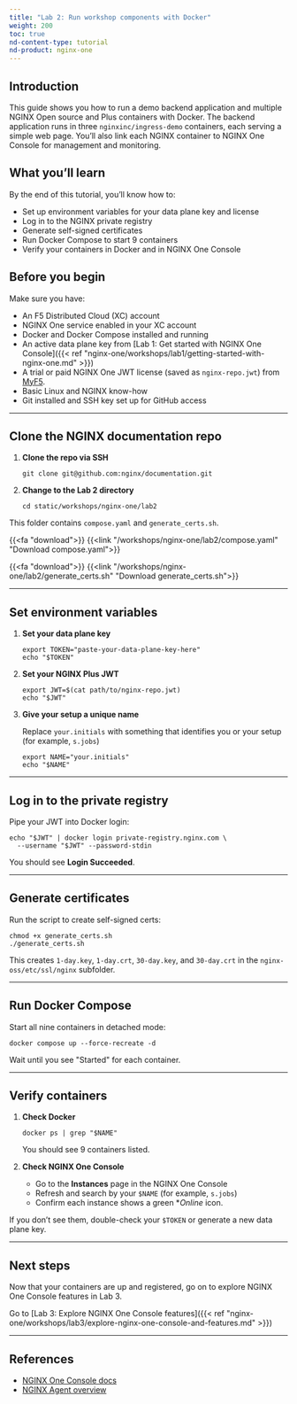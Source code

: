 ```yaml
---
title: "Lab 2: Run workshop components with Docker"
weight: 200
toc: true
nd-content-type: tutorial
nd-product: nginx-one
---
```


## Introduction

This guide shows you how to run a demo backend application and multiple NGINX Open source and Plus containers with Docker. The backend application runs in three `nginxinc/ingress-demo` containers, each serving a simple web page. You’ll also link each NGINX container to NGINX One Console for management and monitoring.

## What you’ll learn

By the end of this tutorial, you’ll know how to:

- Set up environment variables for your data plane key and license
- Log in to the NGINX private registry
- Generate self-signed certificates
- Run Docker Compose to start 9 containers
- Verify your containers in Docker and in NGINX One Console

## Before you begin

Make sure you have:

- An F5 Distributed Cloud (XC) account
- NGINX One service enabled in your XC account
- Docker and Docker Compose installed and running
- An active data plane key from [Lab 1: Get started with NGINX One Console]({{< ref "nginx-one/workshops/lab1/getting-started-with-nginx-one.md" >}})
- A trial or paid NGINX One JWT license (saved as `nginx-repo.jwt`) from [MyF5](https://my.f5.com/manage/s/). 
- Basic Linux and NGINX know-how
- Git installed and SSH key set up for GitHub access

---

## Clone the NGINX documentation repo

1. **Clone the repo via SSH**

   ```shell
   git clone git@github.com:nginx/documentation.git
   ```

2. **Change to the Lab 2 directory**

   ```shell
   cd static/workshops/nginx-one/lab2
   ```

This folder contains `compose.yaml` and `generate_certs.sh`.

{{<fa "download">}} {{<link "/workshops/nginx-one/lab2/compose.yaml" "Download compose.yaml">}}

{{<fa "download">}} {{<link "/workshops/nginx-one/lab2/generate_certs.sh" "Download generate_certs.sh">}}

---

## Set environment variables

1. **Set your data plane key**

   ```shell
   export TOKEN="paste-your-data-plane-key-here"
   echo "$TOKEN"
   ```

2. **Set your NGINX Plus JWT**

   ```shell
   export JWT=$(cat path/to/nginx-repo.jwt)
   echo "$JWT"
   ```

3. **Give your setup a unique name**

   Replace `your.initials` with something that identifies you or your setup (for example, `s.jobs`)

   ```shell
   export NAME="your.initials"
   echo "$NAME"
   ```

---

## Log in to the private registry

Pipe your JWT into Docker login:

```shell
echo "$JWT" | docker login private-registry.nginx.com \
  --username "$JWT" --password-stdin
```

You should see **Login Succeeded**.

---

## Generate certificates

Run the script to create self-signed certs:

```shell
chmod +x generate_certs.sh
./generate_certs.sh
```

This creates `1-day.key`, `1-day.crt`, `30-day.key`, and `30-day.crt` in the `nginx-oss/etc/ssl/nginx` subfolder.

---

## Run Docker Compose

Start all nine containers in detached mode:

```shell
docker compose up --force-recreate -d
```

Wait until you see "Started" for each container.

---

## Verify containers

1. **Check Docker**

   ```shell
   docker ps | grep "$NAME"
   ```

   You should see 9 containers listed.

2. **Check NGINX One Console**

   - Go to the **Instances** page in the NGINX One Console
   - Refresh and search by your `$NAME` (for example, `s.jobs`)
   - Confirm each instance shows a green **Online* icon.

If you don’t see them, double-check your `$TOKEN` or generate a new data plane key.

---

## Next steps

Now that your containers are up and registered, go on to explore NGINX One Console features in Lab 3.

Go to [Lab 3: Explore NGINX One Console features]({{< ref "nginx-one/workshops/lab3/explore-nginx-one-console-and-features.md" >}})

---

## References

- [NGINX One Console docs](https://docs.nginx.com/nginx-one/)
- [NGINX Agent overview](https://docs.nginx.com/nginx-agent/overview/)
